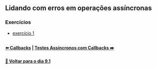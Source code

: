 ## Lidando com erros em operações assíncronas

### Exercícios
- [exercício 1](https://github.com/nnnnadia/trybe-exercicios/commit/9ab233c6e8663af92bcf4691132bc3ceb801e8b7)

##

#### [:arrow_left: Callbacks](./callbacks.md#callbacks) | [Testes Assíncronos com Callbacks :arrow_right:](./testes-assincronos-com-callbacks.md#testes-assíncronos-com-callbacks)

#### [:date: Voltar para o dia 9.1](../README.md#91-javascript-assíncrono-e-callbacks)
